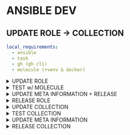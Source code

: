 # ANSIBLE DEV

## UPDATE ROLE -> COLLECTION

```yaml
local_requirements:
  - ansible
  - task
  - gh (gh cli)
  - molecule (+venv & docker)
```

<details><summary>UPDATE ROLE</summary>

```bash
# clone (example!) repo and create a branch
git clone https://github.com/stuttgart-things/download-install-binary.git 
cd download-install-binary
task branch # e.g. fix/remove-unused-service-condition or feature/add-task-for-version-compare
# -> MAKE CHANGES TO CODE
```

</details>

<details><summary>TEST w/ MOLECULE</summary>

```bash
task setup-molecule
task run-molecule
task commit
# -> CI + GH-CLI IS WAITING FOR COMPLETION
```

</details>

<details><summary>UPDATE META INFORMATION + RELEASE</summary>

```bash
# -> ADD CHANGES, FIX OLD REFRENCES 
vi/code README.md 
task pr
```

</details>

<details><summary>RELEASE ROLE</summary>

```bash
# -> ADD THE MOMENT ONLY W/ DISPATCH WORKFLOW
# -> GH REPO IN BROWSER
# WORKFLOW: Release Ansible Module
# release is current date in the format 2024.12.30
```

</details>

<details><summary>UPDATE COLLECTION</summary>


</details>

<details><summary>TEST COLLECTION</summary>


</details>

<details><summary>UPDATE META INFORMATION</summary>


</details>

<details><summary>RELEASE COLLECTION</summary>


</details>
